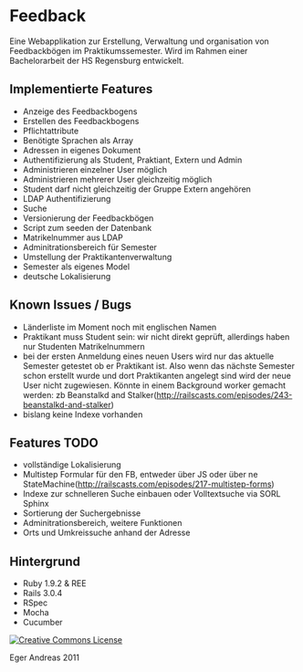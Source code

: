 Feedback
========

Eine Webapplikation zur Erstellung, Verwaltung und organisation von Feedbackbögen im Praktikumssemester.
Wird im Rahmen einer Bachelorarbeit der HS Regensburg entwickelt.

Implementierte Features
-----------------------

- Anzeige des Feedbackbogens
- Erstellen des Feedbackbogens
- Pflichtattribute
- Benötigte Sprachen als Array
- Adressen in eigenes Dokument
- Authentifizierung als Student, Praktiant, Extern und Admin
- Administrieren einzelner User möglich
- Administrieren mehrerer User gleichzeitig möglich
- Student darf nicht gleichzeitig der Gruppe Extern angehören
- LDAP Authentifizierung
- Suche
- Versionierung der Feedbackbögen
- Script zum seeden der Datenbank
- Matrikelnummer aus LDAP
- Adminitrationsbereich für Semester
- Umstellung der Praktikantenverwaltung
- Semester als eigenes Model
- deutsche Lokalisierung


Known Issues / Bugs
-------------------

- Länderliste im Moment noch mit englischen Namen
- Praktikant muss Student sein: wir nicht direkt geprüft, allerdings haben nur Studenten Matrikelnummern
- bei der ersten Anmeldung eines neuen Users wird nur das aktuelle Semester getestet ob er Praktikant ist. Also wenn das nächste Semester schon erstellt wurde und dort Praktikanten angelegt sind wird der neue User nicht zugewiesen. Könnte in einem Background worker gemacht werden: zb Beanstalkd and Stalker(http://railscasts.com/episodes/243-beanstalkd-and-stalker)
- bislang keine Indexe vorhanden

Features TODO
-------------

- vollständige Lokalisierung
- Multistep Formular für den FB, entweder über JS oder über ne StateMachine(http://railscasts.com/episodes/217-multistep-forms)
- Indexe zur schnelleren Suche einbauen oder Volltextsuche via SORL Sphinx
- Sortierung der Suchergebnisse
- Adminitrationsbereich, weitere Funktionen
- Orts und Umkreissuche anhand der Adresse

Hintergrund
-----------

- Ruby 1.9.2 & REE
- Rails 3.0.4
- RSpec
- Mocha
- Cucumber

<a rel="license" href="http://creativecommons.org/licenses/by-nc-sa/3.0/"><img alt="Creative Commons License" style="border-width:0" src="http://i.creativecommons.org/l/by-nc-sa/3.0/88x31.png" /></a>

Eger Andreas 2011

